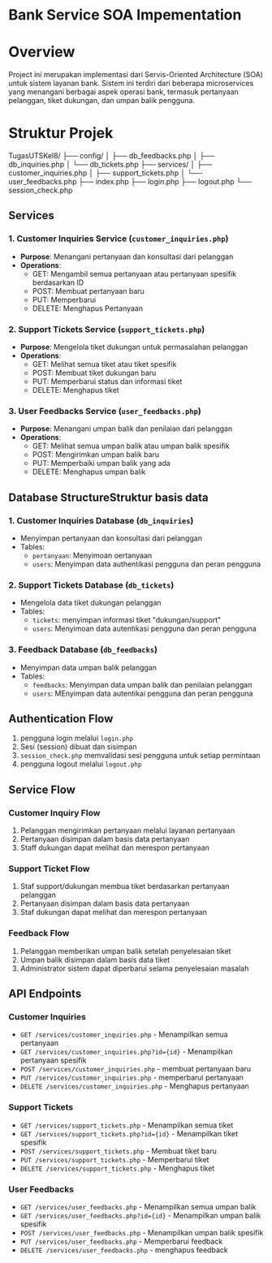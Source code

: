 # Bank Service SOA Impementation

# Overview
Project ini merupakan implementasi dari Servis-Oriented Architecture (SOA) untuk sistem layanan bank. Sistem ini terdiri dari beberapa microservices yang menangani berbagai aspek operasi bank, termasuk pertanyaan pelanggan, tiket dukungan, dan umpan balik pengguna.


# Struktur Projek
TugasUTSKel8/
├── config/
│   ├── db_feedbacks.php
│   ├── db_inquiries.php
│   └── db_tickets.php
├── services/
│   ├── customer_inquiries.php
│   ├── support_tickets.php
│   └── user_feedbacks.php
├── index.php
├── login.php
├── logout.php
└── session_check.php

## Services

### 1. Customer Inquiries Service (`customer_inquiries.php`)
- **Purpose**: Menangani pertanyaan dan konsultasi dari pelanggan
- **Operations**:
  - GET: Mengambil semua pertanyaan atau pertanyaan spesifik berdasarkan ID
  - POST: Membuat pertanyaan baru
  - PUT: Memperbarui
  - DELETE: Menghapus Pertanyaan

### 2. Support Tickets Service (`support_tickets.php`)
- **Purpose**: Mengelola tiket dukungan untuk permasalahan pelanggan 
- **Operations**:
  - GET: Melihat semua tiket atau tiket spesifik
  - POST: Membuat tiket dukungan baru
  - PUT: Memperbarui status dan informasi tiket
  - DELETE: Menghapus tiket

### 3. User Feedbacks Service (`user_feedbacks.php`)
- **Purpose**: Menangani umpan balik dan penilaian dari pelanggan
- **Operations**:
  - GET: Melihat semua umpan balik atau umpan balik spesifik
  - POST: Mengirimkan umpan balik baru
  - PUT: Memperbaiki umpan balik yang ada
  - DELETE: Menghapus umpan balik


## Database StructureStruktur basis data

### 1. Customer Inquiries Database (`db_inquiries`)
- Menyimpan pertanyaan dan konsultasi dari pelanggan
- Tables:
  - `pertanyaan`: Menyimoan oertanyaan
  - `users`: Menyimpan data authentikasi pengguna dan peran pengguna

### 2. Support Tickets Database (`db_tickets`)
- Mengelola data tiket dukungan pelanggan
- Tables:
  - `tickets`: menyimpan informasi tiket "dukungan/support"
  - `users`: Menyimoan data autentikasi pengguna dan peran pengguna

### 3. Feedback Database (`db_feedbacks`)
- Menyimpan data umpan balik pelanggan
- Tables:
  - `feedbacks`: Menyimpan data umpan balik dan penilaian pelanggan
  - `users`: MEnyimpan data autentikai pengguna dan peran pengguna

## Authentication Flow
1. pengguna login melalui `login.php`
2. Sesi (session) dibuat dan sisimpan
3. `session_check.php` memvalidasi sesi pengguna untuk setiap permintaan
4. pengguna logout melalui `logout.php`

## Service Flow

### Customer Inquiry Flow
1. Pelanggan mengirimkan pertanyaan melalui layanan pertanyaan 
2. Pertanyaan disimpan dalam basis data pertanyaan
3. Staff dukungan dapat melihat dan merespon pertanyaan

### Support Ticket Flow
1. Staf support/dukungan membua tiket berdasarkan pertanyaan pelanggan 
2. Pertanyaan disimpan dalam basis data pertanyaan
3. Staf dukungan dapat melihat dan merespon pertanyaan

### Feedback Flow
1. Pelanggan memberikan umpan balik setelah penyelesaian tiket
2. Umpan balik disimpan dalam basis data tiket
3. Administrator sistem dapat diperbarui selama penyelesaian masalah

## API Endpoints

### Customer Inquiries
- `GET /services/customer_inquiries.php` - Menampilkan semua pertanyaan
- `GET /services/customer_inquiries.php?id={id}` - Menampilkan pertanyaan spesifik
- `POST /services/customer_inquiries.php` - membuat pertanyaan baru
- `PUT /services/customer_inquiries.php` - memperbarui pertanyaan
- `DELETE /services/customer_inquiries.php` - Menghapus pertanyaan

### Support Tickets
- `GET /services/support_tickets.php` - Menampilkan semua tiket
- `GET /services/support_tickets.php?id={id}` - Menampilkan tiket spesifik
- `POST /services/support_tickets.php` - Membuat tiket baru
- `PUT /services/support_tickets.php` - Memperbarui tiket
- `DELETE /services/support_tickets.php` - Menghapus tiket

### User Feedbacks
- `GET /services/user_feedbacks.php` - Menampilkan semua umpan balik
- `GET /services/user_feedbacks.php?id={id}` - Menampilkan umpan balik spesifik
- `POST /services/user_feedbacks.php` - Menampilkan umpan balik spesifik
- `PUT /services/user_feedbacks.php` - Memperbarui feedback
- `DELETE /services/user_feedbacks.php` - menghapus feedback

